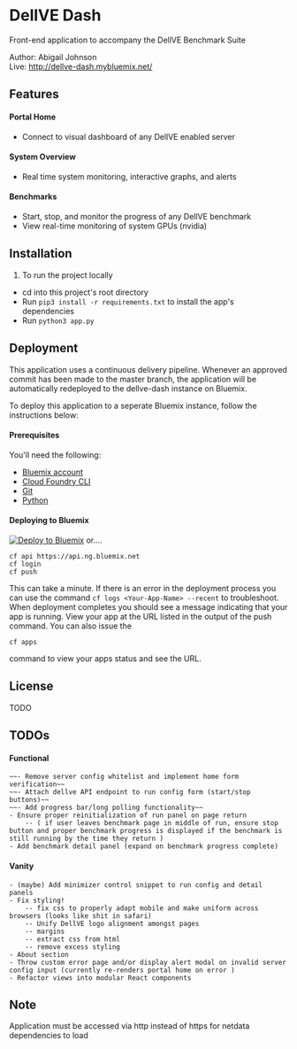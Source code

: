 # DellVE Dash
Front-end application to accompany the DellVE Benchmark Suite  

Author: Abigail Johnson  
Live: http://dellve-dash.mybluemix.net/

## Features
#### Portal Home
+ Connect to visual dashboard of any DellVE enabled server  
#### System Overview
+ Real time system monitoring, interactive graphs, and alerts
#### Benchmarks
+ Start, stop, and monitor the progress of any DellVE benchmark
+ View real-time monitoring of system GPUs (nvidia)

## Installation
1. To run the project locally
+ cd into this project's root directory
+ Run `pip3 install -r requirements.txt` to install the app's dependencies
+ Run `python3 app.py`

## Deployment
This application uses a continuous delivery pipeline. Whenever an approved commit has been made to the master branch, the application will be automatically redeployed to the dellve-dash instance on Bluemix.

To deploy this application to a seperate Bluemix instance, follow the instructions below:  

#### Prerequisites
You'll need the following:
* [Bluemix account](https://console.ng.bluemix.net/registration/)
* [Cloud Foundry CLI](https://github.com/cloudfoundry/cli#downloads)
* [Git](https://git-scm.com/downloads)
* [Python](https://www.python.org/downloads/)

#### Deploying to Bluemix
[![Deploy to Bluemix](https://bluemix.net/deploy/button.png)](https://bluemix.net/deploy)
or....
```
cf api https://api.ng.bluemix.net
cf login
cf push
```
This can take a minute. If there is an error in the deployment process you can use the command `cf logs <Your-App-Name> --recent` to troubleshoot.
When deployment completes you should see a message indicating that your app is running.  View your app at the URL listed in the output of the push command.  You can also issue the
  ```
cf apps
  ```
command to view your apps status and see the URL.

## License
TODO

## TODOs
#### Functional
    ~~- Remove server config whitelist and implement home form verification~~     
    ~~- Attach dellve API endpoint to run config form (start/stop buttons)~~     
    ~~- Add progress bar/long polling functionality~~  
    - Ensure proper reinitialization of run panel on page return    
        -- ( if user leaves benchmark page in middle of run, ensure stop button and proper benchmark progress is displayed if the benchmark is still running by the time they return )  
    - Add benchmark detail panel (expand on benchmark progress complete)
#### Vanity
    - (maybe) Add minimizer control snippet to run config and detail panels
    - Fix styling!
        -- fix css to properly adapt mobile and make uniform across browsers (looks like shit in safari)  
        -- Unify DellVE logo alignment amongst pages
        -- margins  
        -- extract css from html   
        -- remove excess styling  
    - About section
    - Throw custom error page and/or display alert modal on invalid server config input (currently re-renders portal home on error )
    - Refactor views into modular React components

## Note
Application must be accessed via http instead of https for netdata dependencies to load
